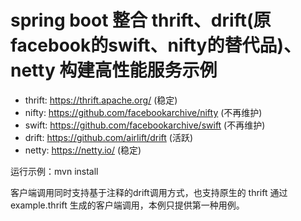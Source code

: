# spring boot 整合 thrift、drift(原facebook的swift、nifty的替代品)、netty 构建高性能服务示例

* thrift: https://thrift.apache.org/ (稳定)
* nifty: https://github.com/facebookarchive/nifty (不再维护)
* swift: https://github.com/facebookarchive/swift (不再维护)
* drift: https://github.com/airlift/drift (活跃)
* netty: https://netty.io/ (稳定)


运行示例：mvn install

客户端调用同时支持基于注释的drift调用方式，也支持原生的 thrift 通过 example.thrift 生成的客户端调用，本例只提供第一种用例。